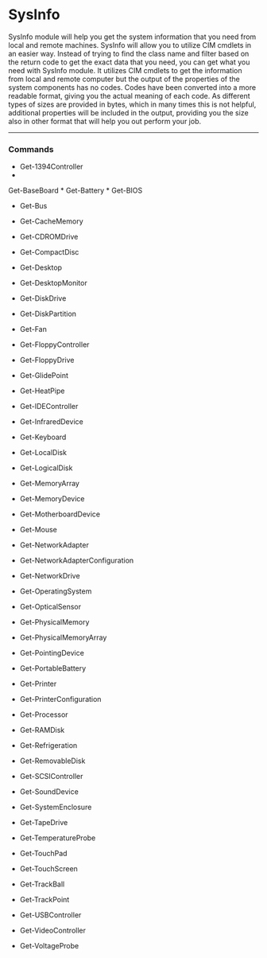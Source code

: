 # SysInfo

SysInfo module will help you get the system information that you need from local and remote machines.
SysInfo will allow you to utilize CIM cmdlets in an easier way. Instead of trying to find the class name and filter
based on the return code to get the exact data that you need, you can get what you need with SysInfo module. It
utilizes CIM cmdlets to get the information from local and remote computer but the output of the properties of
the system components has no codes. Codes have been converted into a more readable format, giving you the
actual meaning of each code. As different types of sizes are provided in bytes, which in many times this is not
helpful, additional properties will be included in the output, providing you the size also in other format that
will help you out perform your job.

---

### Commands

* Get-1394Controller
* 
Get-BaseBoard
* 
Get-Battery
* 
Get-BIOS

* Get-Bus

* Get-CacheMemory

* Get-CDROMDrive

* Get-CompactDisc

* Get-Desktop

* Get-DesktopMonitor

* Get-DiskDrive

* Get-DiskPartition

* Get-Fan

* Get-FloppyController

* Get-FloppyDrive

* Get-GlidePoint

* Get-HeatPipe

* Get-IDEController

* Get-InfraredDevice

* Get-Keyboard

* Get-LocalDisk

* Get-LogicalDisk

* Get-MemoryArray

* Get-MemoryDevice

* Get-MotherboardDevice

* Get-Mouse

* Get-NetworkAdapter

* Get-NetworkAdapterConfiguration

* Get-NetworkDrive

* Get-OperatingSystem

* Get-OpticalSensor

* Get-PhysicalMemory

* Get-PhysicalMemoryArray

* Get-PointingDevice

* Get-PortableBattery

* Get-Printer

* Get-PrinterConfiguration

* Get-Processor

* Get-RAMDisk

* Get-Refrigeration

* Get-RemovableDisk

* Get-SCSIController

* Get-SoundDevice

* Get-SystemEnclosure

* Get-TapeDrive

* Get-TemperatureProbe

* Get-TouchPad

* Get-TouchScreen

* Get-TrackBall

* Get-TrackPoint

* Get-USBController

* Get-VideoController

* Get-VoltageProbe